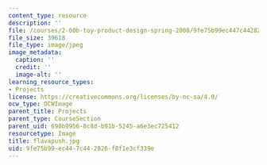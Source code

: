 ```yaml
---
content_type: resource
description: ''
file: /courses/2-00b-toy-product-design-spring-2008/9fe75b99ec447c442826f8f1e3cf339e_flavapush.jpg
file_size: 39618
file_type: image/jpeg
image_metadata:
  caption: ''
  credit: ''
  image-alt: ''
learning_resource_types:
- Projects
license: https://creativecommons.org/licenses/by-nc-sa/4.0/
ocw_type: OCWImage
parent_title: Projects
parent_type: CourseSection
parent_uid: 690b9956-8c8d-b91b-5245-a6e3ec725412
resourcetype: Image
title: flavapush.jpg
uid: 9fe75b99-ec44-7c44-2826-f8f1e3cf339e
---
```

